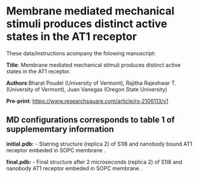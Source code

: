 # Membrane mediated mechanical stimuli produces distinct active states in the AT1 receptor

These data/instructions acompany the folowing manuscript: <br>

**Title**: Membrane mediated mechanical stimuli produces distinct active states in the AT1 receptor.<br>

**Authors**:Bharat Poudel (University of Vermont), Rajitha Rajeshwar T. (University of Vermont), Juan Vanegas (Oregon State University)<br>

**Pre-print**: https://www.researchsquare.com/article/rs-2106113/v1 <br>

## MD configurations corresponds to table 1 of supplememtary information

**initial.pdb:** - Statring structure (replica 2) of S1I8 and nanobody bound AT1 receptor embeded in SOPC membrane .<br> 

**final.pdb:** - Final structure after 2 microseconds (replica 2) of S1I8 and nanobody AT1 receptor embeded in SOPC membrane .<br>


